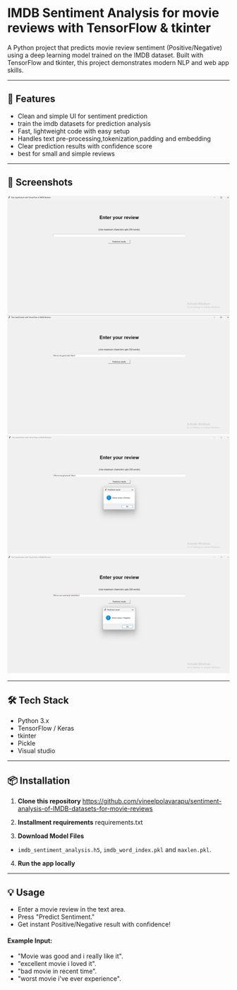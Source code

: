 # IMDB Sentiment Analysis for movie reviews with TensorFlow & tkinter

A Python project that predicts movie review sentiment (Positive/Negative) using a deep learning model trained on the IMDB dataset. Built with TensorFlow and tkinter, this project demonstrates modern NLP and web app skills.

---

## 🚀 Features

- Clean and simple UI for sentiment prediction
- train the imdb datasets for prediction analysis
- Fast, lightweight code with easy setup
- Handles text pre-processing,tokenization,padding and embedding
- Clear prediction results with confidence score
- best for small and simple reviews

---

## 📸 Screenshots

<!-- Insert an image like below. Upload screenshots to your repo, then use their GitHub URL. -->
![project Screenshot](Screenshot3.png.png)
![project Screenshot](Screenshot2.png.png)
![project Screenshot](Screenshot1.png.png)
![project Screenshot](Screenshot.png.png)



---

## 🛠️ Tech Stack

- Python 3.x
- TensorFlow / Keras
- tkinter
- Pickle
- Visual studio

---

## 📦 Installation

1. **Clone this repository**
https://github.com/vineelpolavarapu/sentiment-analysis-of-IMDB-datasets-for-movie-reviews

2. **Installment requirements**
requirements.txt



3. **Download Model Files**
- `imdb_sentiment_analysis.h5`, `imdb_word_index.pkl` and `maxlen.pkl`.


4. **Run the app locally**


---

## 💡 Usage

- Enter a movie review in the text area.
- Press "Predict Sentiment."
- Get instant Positive/Negative result with confidence!

#### Example Input:

- "Movie was good and i really like it".
- "excellent movie i loved it".
- "bad movie in recent time".
- "worst movie i've ever experience".
   
